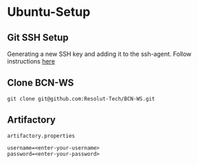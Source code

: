 # Ubuntu-Setup

## Git SSH Setup

Generating a new SSH key and adding it to the ssh-agent. Follow instructions [here](https://docs.github.com/en/authentication/connecting-to-github-with-ssh/generating-a-new-ssh-key-and-adding-it-to-the-ssh-agent#generating-a-new-ssh-key)

## Clone BCN-WS

`git clone git@github.com:Resolut-Tech/BCN-WS.git`

## Artifactory

`artifactory.properties`
```
username=<enter-your-username>
password=<enter-your-password>
```

